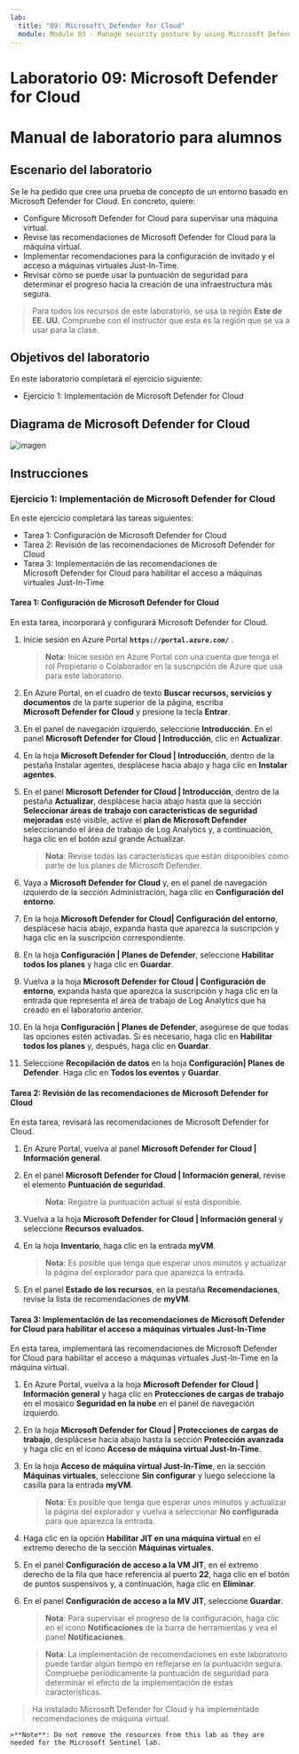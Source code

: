 ```yaml
---
lab:
  title: "09: Microsoft\_Defender for Cloud"
  module: Module 03 - Manage security posture by using Microsoft Defender for Cloud
---
```


# Laboratorio 09: Microsoft Defender for Cloud
# Manual de laboratorio para alumnos

## Escenario del laboratorio

Se le ha pedido que cree una prueba de concepto de un entorno basado en Microsoft Defender for Cloud. En concreto, quiere:

- Configure Microsoft Defender for Cloud para supervisar una máquina virtual.
- Revise las recomendaciones de Microsoft Defender for Cloud para la máquina virtual.
- Implementar recomendaciones para la configuración de invitado y el acceso a máquinas virtuales Just-In-Time. 
- Revisar cómo se puede usar la puntuación de seguridad para determinar el progreso hacia la creación de una infraestructura más segura.

> Para todos los recursos de este laboratorio, se usa la región **Este de EE. UU.** Compruebe con el instructor que esta es la región que se va a usar para la clase. 

## Objetivos del laboratorio

En este laboratorio completará el ejercicio siguiente:

- Ejercicio 1: Implementación de Microsoft Defender for Cloud

## Diagrama de Microsoft Defender for Cloud

![imagen](https://github.com/MicrosoftLearning/AZ500-AzureSecurityTechnologies/assets/91347931/c31055cc-de95-41f6-adef-f09d756a68eb)

## Instrucciones

### Ejercicio 1: Implementación de Microsoft Defender for Cloud

En este ejercicio completará las tareas siguientes:

- Tarea 1: Configuración de Microsoft Defender for Cloud
- Tarea 2: Revisión de las recomendaciones de Microsoft Defender for Cloud
- Tarea 3: Implementación de las recomendaciones de Microsoft Defender for Cloud para habilitar el acceso a máquinas virtuales Just-In-Time

#### Tarea 1: Configuración de Microsoft Defender for Cloud

En esta tarea, incorporará y configurará Microsoft Defender for Cloud.

1. Inicie sesión en Azure Portal **`https://portal.azure.com/`** .

    >**Nota**: Inicie sesión en Azure Portal con una cuenta que tenga el rol Propietario o Colaborador en la suscripción de Azure que usa para este laboratorio.

2. En Azure Portal, en el cuadro de texto **Buscar recursos, servicios y documentos** de la parte superior de la página, escriba **Microsoft Defender for Cloud** y presione la tecla **Entrar**.

3. En el panel de navegación izquierdo, seleccione **Introducción**. En el panel **Microsoft Defender for Cloud \| Introducción**, clic en **Actualizar**.
     
4. En la hoja **Microsoft Defender for Cloud \| Introducción**, dentro de la pestaña Instalar agentes, desplácese hacia abajo y haga clic en **Instalar agentes**. 

5. En el panel **Microsoft Defender for Cloud \| Introducción**, dentro de la pestaña **Actualizar**, desplácese hacia abajo hasta que la sección **Seleccionar áreas de trabajo con características de seguridad mejoradas** esté visible, active el **plan de Microsoft Defender** seleccionando el área de trabajo de Log Analytics y, a continuación, haga clic en el botón azul grande Actualizar.  

    >**Nota**: Revise todas las características que están disponibles como parte de los planes de Microsoft Defender. 

6. Vaya a **Microsoft Defender for Cloud** y, en el panel de navegación izquierdo de la sección Administración, haga clic en **Configuración del entorno**.

7. En la hoja **Microsoft Defender for Cloud\| Configuración del entorno**, desplácese hacia abajo, expanda hasta que aparezca la suscripción y haga clic en la suscripción correspondiente. 

8. En la hoja **Configuración \| Planes de Defender**, seleccione **Habilitar todos los planes** y haga clic en **Guardar**.

9. Vuelva a la hoja **Microsoft Defender for Cloud \| Configuración de entorno**, expanda hasta que aparezca la suscripción y haga clic en la entrada que representa el área de trabajo de Log Analytics que ha creado en el laboratorio anterior.

10. En la hoja **Configuración \| Planes de Defender**, asegúrese de que todas las opciones estén activadas. Si es necesario, haga clic en **Habilitar todos los planes** y, después, haga clic en **Guardar**.

11. Seleccione **Recopilación de datos** en la hoja **Configuración\| Planes de Defender**. Haga clic en **Todos los eventos** y **Guardar**.

#### Tarea 2: Revisión de las recomendaciones de Microsoft Defender for Cloud

En esta tarea, revisará las recomendaciones de Microsoft Defender for Cloud. 

1. En Azure Portal, vuelva al panel **Microsoft Defender for Cloud \| Información general**. 

2. En el panel **Microsoft Defender for Cloud \| Información general**, revise el elemento **Puntuación de seguridad**.

    >**Nota**: Registre la puntuación actual si está disponible.

3. Vuelva a la hoja **Microsoft Defender for Cloud \| Información general** y seleccione **Recursos evaluados**.

4. En la hoja **Inventario**, haga clic en la entrada **myVM**.

    >**Nota**: Es posible que tenga que esperar unos minutos y actualizar la página del explorador para que aparezca la entrada.
    
5. En el panel **Estado de los recursos**, en la pestaña **Recomendaciones**, revise la lista de recomendaciones de **myVM**.

#### Tarea 3: Implementación de las recomendaciones de Microsoft Defender for Cloud para habilitar el acceso a máquinas virtuales Just-In-Time

En esta tarea, implementará las recomendaciones de Microsoft Defender for Cloud para habilitar el acceso a máquinas virtuales Just-In-Time en la máquina virtual. 

1. En Azure Portal, vuelva a la hoja **Microsoft Defender for Cloud \| Información general** y haga clic en **Protecciones de cargas de trabajo** en el mosaico **Seguridad en la nube** en el panel de navegación izquierdo.

2. En la hoja **Microsoft Defender for Cloud \| Protecciones de cargas de trabajo**, desplácese hacia abajo hasta la sección **Protección avanzada** y haga clic en el icono **Acceso de máquina virtual Just-In-Time**.

3. En la hoja **Acceso de máquina virtual Just-In-Time**, en la sección **Máquinas virtuales**, seleccione **Sin configurar** y luego seleccione la casilla para la entrada **myVM**.

    >**Nota**: Es posible que tenga que esperar unos minutos y actualizar la página del explorador y vuelva a seleccionar **No configurada** para que aparezca la entrada.

4. Haga clic en la opción **Habilitar JIT en una máquina virtual** en el extremo derecho de la sección **Máquinas virtuales**.

5. En el panel **Configuración de acceso a la VM JIT**, en el extremo derecho de la fila que hace referencia al puerto **22**, haga clic en el botón de puntos suspensivos y, a continuación, haga clic en **Eliminar**.

6. En el panel **Configuración de acceso a la MV JIT**, seleccione **Guardar**.

    >**Nota**: Para supervisar el progreso de la configuración, haga clic en el icono **Notificaciones** de la barra de herramientas y vea el panel **Notificaciones**. 

    >**Nota**: La implementación de recomendaciones en este laboratorio puede tardar algún tiempo en reflejarse en la puntuación segura. Compruebe periódicamente la puntuación de seguridad para determinar el efecto de la implementación de estas características. 

> Ha instalado Microsoft Defender for Cloud y ha implementado recomendaciones de máquina virtual. 

    >**Note**: Do not remove the resources from this lab as they are needed for the Microsoft Sentinel lab.
